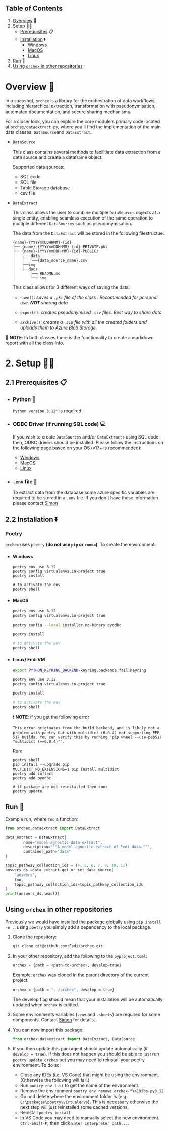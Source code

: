 ## Table of Contents
1. [Overview](#overview) 📖
2. [Setup](#setup) 🧑‍🔬
    * [Prerequisites](#prereq) 📋
    * [Installation](#installation) ⏬
        * [Windows](#windows)
        * [MacOS](#mac)
        * [Linux](#linux)
3. [Run](#run) 🏃
4. [Using `orchex` in other repositories](#otherRepo) 


# Overview <a id="overview"></a> 📖

In a snapshot, `orchex` is a library for the orchestration of data workflows, including hierarchical extraction, transformation with pseudonymisation, automated documentation, and secure sharing mechanisms.

For a closer look, you can explore the core module's primary code located at `orchex/dataextract.py`, where you'll find the implementation of the main data classes: `DataSource`and `DataExtract`.

* `DataSource`

    This class contains several methods to facilitiate data extraction from a data source 
    and create a dataframe object. 
    
    Supported data sources: 
    * SQL code
    * SQL file
    * Table Storage database 
    * csv file

* `DataExtract`

    This class allows the user to combine multiple `DataSources` objects at a single entity, enabling seamless execution of the same operation to multiple different `DataSources` such as pseudonymisation. 

    The data from the `DataExtract` will be stored in the following  filestructue: 

    ```
    {name}-{YYYYmmDDHHMM}-{id}
    ├── {name}-{YYYYmmDDHHMM}-{id}-PRIVATE.pkl
    ├── {name}-{YYYYmmDDHHMM}-{id}-PUBLIC/
    │   ├── data
    │   │   └──{data_source_name}.csv
    │   ├──img
    │   ├──docs
    │       ├── README.md
    │       └── img
    ```

    This class allows for 3 different ways of saving the data:

    * `save()`: _saves a `.pkl` file of the class . Recommended for personal use. __NOT__ sharing data_

    * `export()`: _creates pseudonymised `.csv` files. Best way to share data_
    * `archive()`: _creates a `.zip` file with all the created folders and uploads them to Azure Blob Storage._

📝
__NOTE__: In both classes there is the functionality to create a markdown report with all the class info.


# 2. Setup <a id="setup"></a> 🧑‍🔬
## 2.1 Prerequisites <a id="prereq"></a> 📋

* ### Python 🐍
    `Python version 3.12^` is required

* ### ODBC Driver (if running SQL code) 💻
    If you wish to create `DataSources` and/or `DataExtracts` using SQL code then, ODBC drivers should be installed.
    Please follow the instructions on the following page based on your OS (v17+ is recommended):

    * [Windows](https://learn.microsoft.com/en-au/sql/connect/odbc/download-odbc-driver-for-sql-server?view=sql-server-2017#download-for-windows)
    * [MacOS](https://learn.microsoft.com/en-au/sql/connect/odbc/linux-mac/install-microsoft-odbc-driver-sql-server-macos?view=sql-server-2017)
    * [Linux](https://learn.microsoft.com/en-au/sql/connect/odbc/linux-mac/installing-the-microsoft-odbc-driver-for-sql-server?view=sql-server-2017&tabs=alpine18-install%2Calpine17-install%2Cdebian8-install%2Credhat7-13-install%2Crhel7-offline) 

* ### `.env` file 📃
    To extract data from the database some azure specific variables are required to be stored in a `.env` file. If you don't have those information please contact [Simon](mailto:simon.woodhead@eedi.co.uk)

## 2.2 Installation <a id="installation"></a>  ⏬

### Poetry 
`orchex` uses `poetry` __(do not use `pip` or `conda`)__.
To create the environment:

* #### Windows <a id="windows"></a>

    ```shell
    poetry env use 3.12
    poetry config virtualenvs.in-project true
    poetry install

    # to activate the env
    poetry shell
    ```


* #### MacOS <a id="mac"></a>


    ```bash
    poetry env use 3.12
    poetry config virtualenvs.in-project true
    
    poetry config --local installer.no-binary pyodbc

    poetry install

    # to activate the env
    poetry shell
    ```

* #### Linux/ Eedi VM <a id="linux"></a>


    ```bash
    export PYTHON_KEYRING_BACKEND=keyring.backends.fail.Keyring

    poetry env use 3.12
    poetry config virtualenvs.in-project true
    
    poetry install

    # to activate the env
    poetry shell
    ```

    ❗ __NOTE__:
    if you get the following error 

    ```shell
    This error originates from the build backend, and is likely not a problem with poetry but with multidict (6.0.4) not supporting PEP 517 builds. You can verify this by running 'pip wheel --use-pep517 "multidict (==6.0.4)"'.
    ```
    Run:

    ```shell
    poetry shell
    pip install --upgrade pip
    MULTIDICT_NO_EXTENSIONS=1 pip install multidict
    poetry add inflect
    poetry add pyodbc

    # if package are not reinstalled then run: 
    poetry update
    ```

## Run 🏃<a id="run"></a>

Example run, where `foo` a function:

```python
from orchex.dataextract import DataExtract

data_extract = DataExtract(
        name="model-agnostic-data-extract",
        description="""A model-agnostic extract of Eedi data.""",
        container_path="data"
)

topic_pathway_collection_ids = (4, 5, 6, 7, 9, 10, 11)
answers_ds =data_extract.get_or_set_data_source(
    "answers", 
    foo,
    topic_pathway_collection_ids=topic_pathway_collection_ids
)
print(answers_ds.head())
```

## Using `orchex` in other repositories <a id=otherRepo></a>

Previously we would have installed the package globally using `pip install -e .`, using `poetry` you simply add a dependency to the local package.

1. Clone the repository:
    
    ```bash
    git clone git@github.com:Eedi/orchex.git
    ```
    
2. In your other repository, add the following to the `pyproject.toml`:

    ```python
    orchex = {path = <path-to-orchex>, develop=true}
    ```
    Example:
    `orchex` was cloned in the parent directory of the current project.

    ```bash
    orchex = {path = "../orchex", develop = true}
    ```

    The develop flag should mean that your installation will be automatically updated when `orchex` is editted.

3. Some environments variables (`.env` and `.sheets`) are required for some components. Contact [Simon](mailto:simon.woodhead@eedi.co.uk) for details.

4. You can now import this package:
    
    ```python
    from orchex.dataextract import DataExtract, DataSource
    ```

5. If you then update this package it should update automatically (if `develop = true`). If this does not happen you should be able to just run `poetry update orchex` but you may need to reinstall your poetry environment. To do so:

    - Close any IDEs (i.e. VS Code) that might be using the environment. (Otherwise the following will fail.)
    - Run `poetry env list` to get the name of the environment.
    - Remove the environment ```poetry env remove orchex-fYa19ibp-py3.12```
    - Go and delete where the environment folder is (e.g. `E:\packages\poetry\virtualenvs`). This is necessary otherwise the next step will just reinstalled some cached versions.
    - Reinstall ```poetry install```
    - In VS Code you may need to manually select the new environment. `Ctrl-Shift-P`, then click `Enter interpreter path...`.
